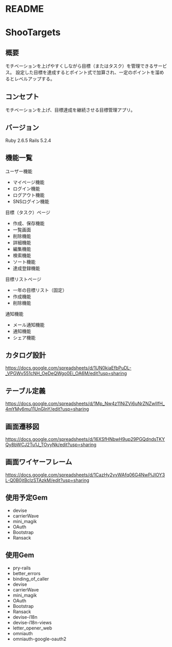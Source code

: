 # README
# ShooTargets

## 概要
モチベーションを上げやすくしながら目標（またはタスク）を管理できるサービス。
設定した目標を達成するとポイント式で加算され、一定のポイントを溜めるとレベルアップする。

## コンセプト
モチベーションを上げ、目標達成を継続させる目標管理アプリ。

## バージョン
Ruby 2.6.5
Rails 5.2.4

## 機能一覧
ユーザー機能
  * マイページ機能
  * ログイン機能
  * ログアウト機能
  * SNSログイン機能

目標（タスク）ページ
  * 作成、保存機能
  * 一覧画面
  * 削除機能
  * 詳細機能
  * 編集機能
  * 検索機能
  * ソート機能
  * 達成登録機能

目標リストページ
  * 一年の目標リスト（固定）
  * 作成機能
  * 削除機能

通知機能
  * メール通知機能
  * 通知機能
  * シェア機能


## カタログ設計
https://docs.google.com/spreadsheets/d/1UN0kiaEfbPuDL-_VPGWv551cNH_OeDeQWgo0Ei_OA6M/edit?usp=sharing

## テーブル定義
https://docs.google.com/spreadsheets/d/1Mp_Nw4z11NiZVi6uNrZNZwIIfH_4mYMy6mu11UnGInY/edit?usp=sharing

## 画面遷移図
https://docs.google.com/spreadsheets/d/16XSfHNbwH9up29PGQdndsTKYQy8bWCJ2Tu1J_TOvyNk/edit?usp=sharing

## 画面ワイヤーフレーム
https://docs.google.com/spreadsheets/d/1CazHy2yvWAfq06G4NwPiJIOY3L-Q0B0jtBclzSTAzkM/edit?usp=sharing

## 使用予定Gem
* devise
* carrierWave
* mini_magik
* OAuth
* Bootstrap
* Ransack

## 使用Gem
* pry-rails
* better_errors
* binding_of_caller
* devise
* carrierWave
* mini_magik
* OAuth
* Bootstrap
* Ransack
* devise-i18n
* devise-i18n-views
* letter_opener_web
* omniauth
* omniauth-google-oauth2
